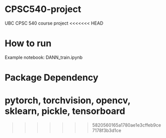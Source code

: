 # CPSC540-project
UBC CPSC 540 course project 
<<<<<<< HEAD

# How to run
Example notebook: DANN_train.ipynb

# Package Dependency
pytorch, torchvision, opencv, sklearn, pickle, tensorboard
=======
>>>>>>> 5820560165a1780ae1e3cffeb9ce7178f3b3d1ce
